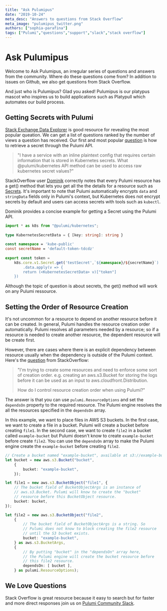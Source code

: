 ```yaml
---
title: "Ask Pulumipus"
date: "2019-10-24"
meta_desc: "Answers to questions from Stack Overflow"
meta_image: "pulumipus_twitter.png"
authors: ["sophia-parafina"]
tags: ["Pulumi","questions","support","slack","stack overflow"]
---
```


# Ask Pulumipus

Welcome to Ask Pulumipus, an irregular series of questions and answers from the community. Where do these questions come from? In addition to issues on Github, we also get questions from Stack Overflow.

And just who is Pulumipus? Glad you asked! Pulumipus is our platypus mascot who inspires us to build applications such as Platypull which automates our build process.

## Getting Secrets with Pulumi

[Stack Exchange Data Explorer](https://data.stackexchange.com/) is good resource for revealing the most popular queation. We can get a list of questions ranked by the number of views a question has received. Our first and most popular [question](https://data.stackexchange.com/) is how to retrieve a secret through the Pulumi API.

>"I have a service with an inline plaintext config that requires certain information that is stored in Kubernetes secrets. What @pulumi/kubernetes API method can be used to access raw kubernetes secret values?"

StackOverflow user [Dominik](https://stackoverflow.com/users/1168315/dominik) correctly notes that every Pulumi resource has a get() method that lets you get all the the details for a resource such as [Secrets](https://www.pulumi.com/docs/reference/pkg/nodejs/pulumi/kubernetes/core/v1/#Secret). It's important to note that Pulumi automatically encrypts `data` and `stringData` fields only in Pulumi's context, but Kubernetes does not encrypt secrets by default and users can access secrets with tools such as `kubectl`.

Dominik provides a concise example for getting a Secret using the Pulumi API.

```typescript
import * as k8s from "@pulumi/kubernetes";
​
type KubernetesSecretData = { [key: string]: string }
​
const namespace = 'kube-public'
const secretName = 'default-token-tdcdz'
​
export const token =
    k8s.core.v1.Secret.get('testSecret',`${namespace}/${secretName}`)
        .data.apply(v => {
        return (<KubernetesSecretData> v)["token"]
    })
```

Although the topic of question is about secrets, the get() method will work on any Pulumi ressource.

## Setting the Order of Resource Creation

It's not uncommon for a resource to depend on another resource before it can be created. In general, Pulumi handles the resource creation order automatically. Pulumi resolves all parameters needed by a resource; so if a resource is needed to create another resource, the dependent resource will be create first.

However, there are cases where there is an explicit dependency between resource usually when the dependency is outside of the Pulumi context. Here's the [question](https://stackoverflow.com/questions/50957692/how-to-control-resource-creation-order-in-pulumia) from StackOverflow:

> "I'm trying to create some resources and need to enforce some sort of creation order. e.g. creating an aws.s3.Bucket for storing the logs before it can be used as an input to aws.cloudfront.Distribution.
>
> How do I control resource creation order when using Pulumi?"

The answer is that you can use `pulumi.ResourceOptions` and set the `dependsOn` property to the required resource. The Pulumi engine resolves the all the resources specified in the `dependsOn` array.

In this example, we want to place files in AWS S3 buckets. In the first case, we want to create a file in a bucket. Pulumi will create a bucket before creating `file1`. In the second case, we want to create `file2` in a bucket called `example-bucket` but Pulumi doesn't know to create `example-bucket` before create `file2`. You can use the `dependsOn` array to make the Pulumi engine create the `example-bucket` before creating `file2`.

```typescript
// Create a bucket named "example-bucket", available at s3://example-bucket.
let bucket = new aws.s3.Bucket("bucket",
    {
        bucket: "example-bucket",
    });

let file1 = new aws.s3.BucketObject("file1", {
    // The bucket field of BucketObjectArgs is an instance of
    // aws.s3.Bucket. Pulumi will know to create the "bucket"
    // resource before this BucketObject resource.
    bucket: bucket,
});

let file2 = new aws.s3.BucketObject("file2",
    {
        // The bucket field of BucketObjectArgs is a string. So
        // Pulumi does not know to block creating the file2 resource
        // until the S3 bucket exists.
        bucket: "example-bucket",
    } as aws.s3.BucketArgs,
    {
        // By putting "bucket" in the "dependsOn" array here,
        // the Pulumi engine will create the bucket resource before
        // this file2 resource.
        dependsOn: [ bucket ],
    } as pulumi.ResourceOptions);
```

## We Love Questions

Stack Overflow is great resource because it easy to search but for faster and more direct responses join us on [Pulumi Community Slack](https://pulumi-community.slack.com).
